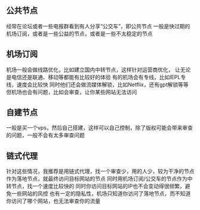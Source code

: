 ## 公共节点

经常在论坛或者一些电报群看到有人分享“公交车”，即公共节点
一般是快过期的机场订阅，或者是一些公益的节点，或者是一些不太稳定的节点

## 机场订阅

机场一般会做线路优化，比如建立国内中转节点，这样针对运营商优化，
让无论是电信还是联通、移动等都能有比较好的体验
有的机场会有专线，比如IEPL专线，速度会比较快
同时他们还会做流媒体解锁，比如Netflix，还有gpt解锁等等
但机场也会有问题，比如会审查，让你某些网站无法访问

## 自建节点
一般是买一个vps，然后自己搭建，这样可以自己控制，除了版权可能会带来审查的问题，一般不会有太多审查问题

## 链式代理
针对这些情况，我推荐是用链式代理，找一个审查少，用的人少，较为干净的节点作为落地节点，就最终访问目标网站的节点
同时用机场订阅/公交车的节点作为中转节点，找一个速度比较快的
同时你访问目标网站的IP也不会变动得很频繁，避免一些网站的风控
也有一定的隐私性，机场只知道你访问了落地节点，而不知道你访问了哪个网站，也无法审查你的流量
